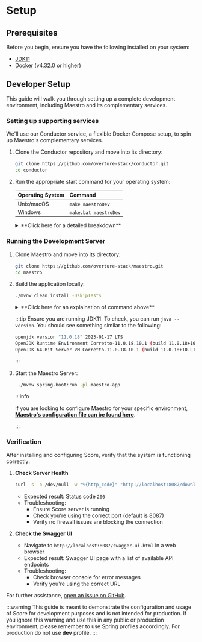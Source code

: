 # Setup

## Prerequisites

Before you begin, ensure you have the following installed on your system:
- [JDK11](https://www.oracle.com/ca-en/java/technologies/downloads/)
- [Docker](https://www.docker.com/products/docker-desktop/) (v4.32.0 or higher)

## Developer Setup

This guide will walk you through setting up a complete development environment, including Maestro and its complementary services.

### Setting up supporting services

We'll use our Conductor service, a flexible Docker Compose setup, to spin up Maestro's complementary services.

1. Clone the Conductor repository and move into its directory:

    ```bash
    git clone https://github.com/overture-stack/conductor.git
    cd conductor
    ```

2. Run the appropriate start command for your operating system:

    | Operating System | Command |
    |------------------|---------|
    | Unix/macOS       | `make maestroDev` |
    | Windows          | `make.bat maestroDev` |

    <details>
    <summary>**Click here for a detailed breakdown**</summary>

    This command will set up all complementary services for Maestro development as follows:

    ![maestroDev](./assets/maestroDev.svg 'Maestro Dev Environment')

    | Service | Port | Description | Purpose in Score Development |
    |---------|------|-------------|------------------------------|
    | Conductor | `9204` | Orchestrates deployments and environment setups | Manages the overall development environment |
    | Keycloak-db | - | Database for Keycloak (no exposed port) | Stores Keycloak data for authentication |
    | Keycloak | `8180` | Authorization and authentication service | Provides OAuth2 authentication for Score |
    | Song-db | `5433` | Database for Song | Stores metadata managed by Song |
    | Song | `8080` | Metadata management service | Manages metadata for files stored by Score |
    | Kafka | `9092` | Distributed event streaming platform | Serves as a messaging queue for publication events used to trigger indexing |
    | Elasticsearch | `9200` | Distributed search and analytics engine | Provides fast and scalable search capabilities over indexed data |

    - Ensure all ports are free on your system before starting the environment.
    - You may need to adjust the ports in the `docker-compose.yml` file if you have conflicts with existing services.

    For more information, see our [Conductor documentation linked here](/docs/other-software/Conductor)

    </details>

### Running the Development Server 

1. Clone Maestro and move into its directory:

    ```bash
    git clone https://github.com/overture-stack/maestro.git
    cd maestro
    ```

2. Build the application locally:

   ```bash
   ./mvnw clean install -DskipTests
   ```

    <details>
    <summary>**Click here for an explaination of command above**</summary>

    - `./mvnw`: This is the Maven wrapper script, which ensures you're using the correct version of Maven.
    - `clean`: This removes any previously compiled files.
    - `install`: This compiles the project, runs tests, and installs the package into your local Maven repository.
    - `-DskipTests`: This flag skips running tests during the build process to speed things up.

    </details>

    :::tip
    Ensure you are running JDK11. To check, you can run `java --version`. You should see something similar to the following:
    ```bash
    openjdk version "11.0.18" 2023-01-17 LTS
    OpenJDK Runtime Environment Corretto-11.0.18.10.1 (build 11.0.18+10-LTS)
    OpenJDK 64-Bit Server VM Corretto-11.0.18.10.1 (build 11.0.18+10-LTS, mixed mode)
    ```
    :::

3. Start the Maestro Server:

   ```bash
    ./mvnw spring-boot:run -pl maestro-app
   ```

    :::info

    If you are looking to configure Maestro for your specific environment, [**Maestro's configuration file can be found here**](https://github.com/overture-stack/maestro/blob/master/maestro-app/src/main/resources/config/application.yml).


    :::

### Verification

After installing and configuring Score, verify that the system is functioning correctly:

1. **Check Server Health**
   ```bash
   curl -s -o /dev/null -w "%{http_code}" "http://localhost:8087/download/ping"
   ```
   - Expected result: Status code `200`
   - Troubleshooting:
     - Ensure Score server is running
     - Check you're using the correct port (default is 8087)
     - Verify no firewall issues are blocking the connection

2. **Check the Swagger UI**
   - Navigate to `http://localhost:8087/swagger-ui.html` in a web browser
   - Expected result: Swagger UI page with a list of available API endpoints
   - Troubleshooting:
     - Check browser console for error messages
     - Verify you're using the correct URL

For further assistance, [open an issue on GitHub](https://github.com/overture-stack/maestro/issues/new?assignees=&labels=&projects=&template=Feature_Requests.md).

:::warning
This guide is meant to demonstrate the configuration and usage of Score for development purposes and is not intended for production. If you ignore this warning and use this in any public or production environment, please remember to use Spring profiles accordingly. For production do not use **dev** profile.
:::
